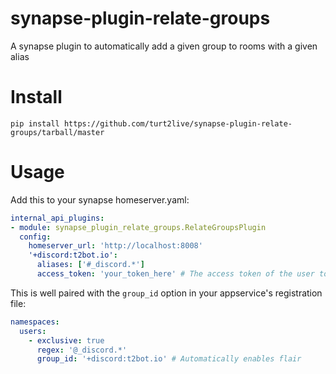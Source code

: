 # synapse-plugin-relate-groups
A synapse plugin to automatically add a given group to rooms with a given alias

# Install

`pip install https://github.com/turt2live/synapse-plugin-relate-groups/tarball/master`

# Usage

Add this to your synapse homeserver.yaml:

```yaml
internal_api_plugins:
- module: synapse_plugin_relate_groups.RelateGroupsPlugin
  config:
    homeserver_url: 'http://localhost:8008'
    '+discord:t2bot.io':
      aliases: ['#_discord.*']
      access_token: 'your_token_here' # The access token of the user to update m.room.related_groups with
```

This is well paired with the `group_id` option in your appservice's registration file:
```yaml
namespaces:
  users:
    - exclusive: true
      regex: '@_discord.*'
      group_id: '+discord:t2bot.io' # Automatically enables flair
```
